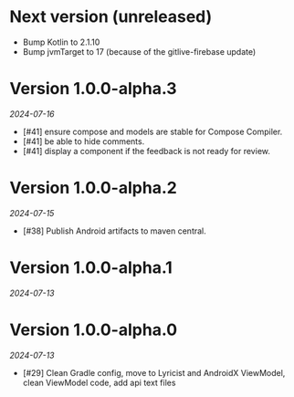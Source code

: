 # Next version (unreleased)

- Bump Kotlin to 2.1.10
- Bump jvmTarget to 17 (because of the gitlive-firebase update)

# Version 1.0.0-alpha.3
_2024-07-16_

- [#41] ensure compose and models are stable for Compose Compiler.
- [#41] be able to hide comments.
- [#41] display a component if the feedback is not ready for review.

# Version 1.0.0-alpha.2
_2024-07-15_

- [#38] Publish Android artifacts to maven central.

# Version 1.0.0-alpha.1
_2024-07-13_

# Version 1.0.0-alpha.0
_2024-07-13_

- [#29] Clean Gradle config, move to Lyricist and AndroidX ViewModel, clean ViewModel code, add api text files

  
